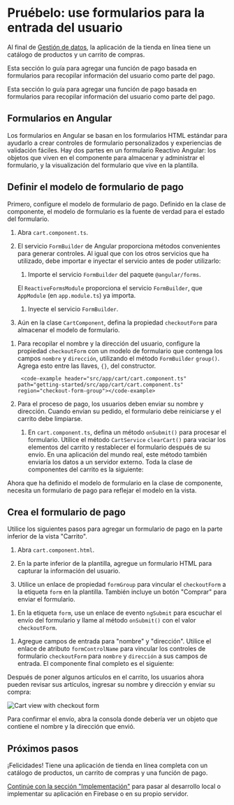 # Pruébelo: use formularios para la entrada del usuario

Al final de [Gestión de datos](start/start-data "Pruébelo: Gestión de datos"), la aplicación de la tienda en línea tiene un catálogo de productos y un carrito de compras.

Esta sección lo guía para agregar una función de pago basada en formularios para recopilar información del usuario como parte del pago.

Esta sección lo guía para agregar una función de pago basada en formularios para recopilar información del usuario como parte del pago.

## Formularios en Angular

Los formularios en Angular se basan en los formularios HTML estándar para ayudarlo a crear controles de formulario personalizados y experiencias de validación fáciles. Hay dos partes en un formulario Reactivo Angular: los objetos que viven en el componente para almacenar y administrar el formulario, y la visualización del formulario que vive en la plantilla.

## Definir el modelo de formulario de pago

Primero, configure el modelo de formulario de pago. Definido en la clase de componente, el modelo de formulario es la fuente de verdad para el estado del formulario.

1. Abra `cart.component.ts`.

1. El servicio `FormBuilder` de Angular proporciona métodos convenientes para generar controles. Al igual que con los otros servicios que ha utilizado, debe importar e inyectar el servicio antes de poder utilizarlo:

    1. Importe el servicio `FormBuilder` del paquete `@angular/forms`.

      <code-example header="src/app/cart/cart.component.ts" path="getting-started/src/app/cart/cart.component.ts" region="imports">
      </code-example>

    El `ReactiveFormsModule` proporciona el servicio `FormBuilder`, que `AppModule` (en `app.module.ts`) ya importa.

    1. Inyecte el servicio `FormBuilder`.

      <code-example header="src/app/cart/cart.component.ts" path="getting-started/src/app/cart/cart.component.ts" region="inject-form-builder">
      </code-example>

1. Aún en la clase `CartComponent`, defina la propiedad `checkoutForm` para almacenar el modelo de formulario.

<code-example header="src/app/cart/cart.component.ts" path="getting-started/src/app/cart/cart.component.ts" region="checkout-form">
</code-example>

1. Para recopilar el nombre y la dirección del usuario, configure la propiedad `checkoutForm` con un modelo de formulario que contenga los campos `nombre` y `dirección`, utilizando el método `FormBuilder` `group()`. Agrega esto entre las llaves, `{}`,
    del constructor.

        <code-example header="src/app/cart/cart.component.ts" path="getting-started/src/app/cart/cart.component.ts" region="checkout-form-group"></code-example>

1. Para el proceso de pago, los usuarios deben enviar su nombre y dirección. Cuando envían su pedido, el formulario debe reiniciarse y el carrito debe limpiarse.

    1. En `cart.component.ts`, defina un método `onSubmit()` para procesar el formulario. Utilice el método `CartService` `clearCart()` para vaciar los elementos del carrito y restablecer el formulario después de su envío. En una aplicación del mundo real, este método también enviaría los datos a un servidor externo. Toda la clase de componentes del carrito es la siguiente:

    <code-example header="src/app/cart/cart.component.ts" path="getting-started/src/app/cart/cart.component.ts">
    </code-example>

Ahora que ha definido el modelo de formulario en la clase de componente, necesita un formulario de pago para reflejar el modelo en la vista.

## Crea el formulario de pago

Utilice los siguientes pasos para agregar un formulario de pago en la parte inferior de la vista "Carrito".

1. Abra `cart.component.html`.

1. En la parte inferior de la plantilla, agregue un formulario HTML para capturar la información del usuario.

1. Utilice un enlace de propiedad `formGroup` para vincular el `checkoutForm` a la etiqueta `form` en la plantilla. También incluye un botón "Comprar" para enviar el formulario.

  <code-example header="src/app/cart/cart.component.html" path="getting-started/src/app/cart/cart.component.3.html" region="checkout-form">
  </code-example>

1. En la etiqueta `form`, use un enlace de evento `ngSubmit` para escuchar el envío del formulario y llame al método `onSubmit()` con el valor `checkoutForm`.

  <code-example path="getting-started/src/app/cart/cart.component.html" header="src/app/cart/cart.component.html (cart component template detail)" region="checkout-form-1">
  </code-example>

1. Agregue campos de entrada para "nombre" y "dirección". Utilice el enlace de atributo `formControlName` para vincular los controles de formulario `checkoutForm` para `nombre` y `dirección` a sus campos de entrada. El componente final completo es el siguiente:

  <code-example path="getting-started/src/app/cart/cart.component.html" header="src/app/cart/cart.component.html" region="checkout-form-2">
  </code-example>

Después de poner algunos artículos en el carrito, los usuarios ahora pueden revisar sus artículos, ingresar su nombre y dirección y enviar su compra:

<div class="lightbox">
  <img src='generated/images/guide/start/cart-with-items-and-form.png' alt="Cart view with checkout form">
</div>

Para confirmar el envío, abra la consola donde debería ver un objeto que contiene el nombre y la dirección que envió.

## Próximos pasos

¡Felicidades! Tiene una aplicación de tienda en línea completa con un catálogo de productos, un carrito de compras y una función de pago.

[Continúe con la sección "Implementación"](start/start-deployment "Pruébelo: Implementación") para pasar al desarrollo local o implementar su aplicación en Firebase o en su propio servidor.

